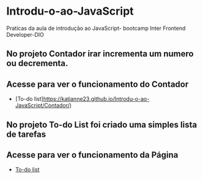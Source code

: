 # Introdu-o-ao-JavaScript
Praticas da aula de introdução ao JavaScript- bootcamp Inter Frontend Developer-DIO

## No projeto Contador irar incrementa um numero ou decrementa.

## Acesse para ver o funcionamento do Contador 
- [To-do list]https://katianne23.github.io/Introdu-o-ao-JavaScript/Contador/)

## No projeto To-do List foi criado uma simples lista de tarefas

## Acesse para ver o funcionamento da Página 
- [To-do list](https://katianne23.github.io/Introdu-o-ao-JavaScript/To%20do%20List/)
